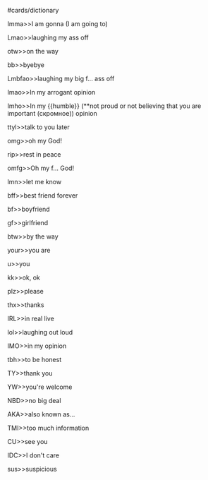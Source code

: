 #cards/dictionary 

Imma>>I am gonna (I am going to)

Lmao>>laughing my ass off <!--SR:!2024-01-08,14,290-->

otw>>on the way

bb>>byebye

Lmbfao>>laughing my big f... ass off

Imao>>In my arrogant opinion

Imho>>In my {{humble}} (**not proud or not believing that you are important (скромное)) opinion <!--SR:!2024-01-10,16,294-->

ttyl>>talk to you later

omg>>oh my God!

rip>>rest in peace

omfg>>Oh my f... God!

lmn>>let me know

bff>>best friend forever

bf>>boyfriend

gf>>girlfriend

btw>>by the way

your>>you are

u>>you

kk>>ok, ok <!--SR:!2024-01-10,9,282-->

plz>>please <!--SR:!2024-01-05,3,264-->

thx>>thanks <!--SR:!2024-01-11,10,282-->

IRL>>in real live

lol>>laughing out loud

IMO>>in my opinion

tbh>>to be honest

TY>>thank you

YW>>you're welcome <!--SR:!2024-01-05,11,274-->

NBD>>no big deal <!--SR:!2024-01-03,9,270-->

AKA>>also known as...

TMI>>too much information

CU>>see you

IDC>>I don't care

sus>>suspicious